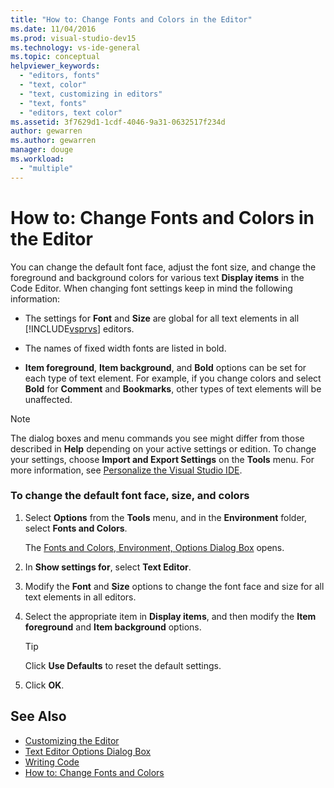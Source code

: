```yaml
---
title: "How to: Change Fonts and Colors in the Editor"
ms.date: 11/04/2016
ms.prod: visual-studio-dev15
ms.technology: vs-ide-general
ms.topic: conceptual
helpviewer_keywords:
  - "editors, fonts"
  - "text, color"
  - "text, customizing in editors"
  - "text, fonts"
  - "editors, text color"
ms.assetid: 3f7629d1-1cdf-4046-9a31-0632517f234d
author: gewarren
ms.author: gewarren
manager: douge
ms.workload:
  - "multiple"
---
```

# How to: Change Fonts and Colors in the Editor
You can change the default font face, adjust the font size, and change the foreground and background colors for various text **Display items** in the Code Editor. When changing font settings keep in mind the following information:

-   The settings for **Font** and **Size** are global for all text elements in all [!INCLUDE[vsprvs](../../code-quality/includes/vsprvs_md.md)] editors.

-   The names of fixed width fonts are listed in bold.

-   **Item foreground**, **Item background**, and **Bold** options can be set for each type of text element. For example, if you change colors and select **Bold** for **Comment** and **Bookmarks**, other types of text elements will be unaffected.

> [!NOTE]
> The dialog boxes and menu commands you see might differ from those described in **Help** depending on your active settings or edition. To change your settings, choose **Import and Export Settings** on the **Tools** menu. For more information, see [Personalize the Visual Studio IDE](../../ide/personalizing-the-visual-studio-ide.md).


### To change the default font face, size, and colors

1.  Select **Options** from the **Tools** menu, and in the **Environment** folder, select **Fonts and Colors**.

     The [Fonts and Colors, Environment, Options Dialog Box](../../ide/reference/fonts-and-colors-environment-options-dialog-box.md) opens.

2.  In **Show settings for**, select **Text Editor**.

3.  Modify the **Font** and **Size** options to change the font face and size for all text elements in all editors.

4.  Select the appropriate item in **Display items**, and then modify the **Item foreground** and **Item background** options.

    > [!TIP]
    >  Click **Use Defaults** to reset the default settings.

5.  Click **OK**.

## See Also

- [Customizing the Editor](../../ide/customizing-the-editor.md)
- [Text Editor Options Dialog Box](../../ide/reference/text-editor-options-dialog-box.md)
- [Writing Code](../../ide/writing-code-in-the-code-and-text-editor.md)
- [How to: Change Fonts and Colors](../../ide/how-to-change-fonts-and-colors-in-visual-studio.md)